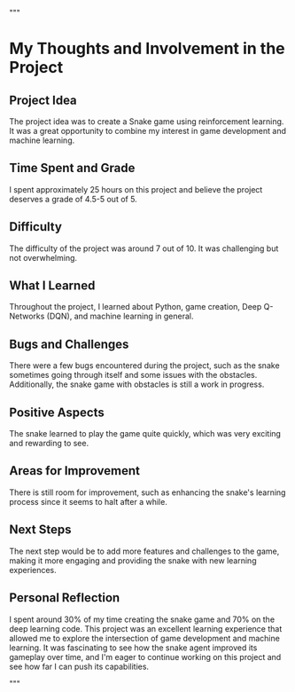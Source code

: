"""
# My Thoughts and Involvement in the Project

## Project Idea
The project idea was to create a Snake game using reinforcement learning. It was a great opportunity to combine my interest in game development and machine learning.

## Time Spent and Grade
I spent approximately 25 hours on this project and believe the project deserves a grade of 4.5-5 out of 5.

## Difficulty
The difficulty of the project was around 7 out of 10. It was challenging but not overwhelming.

## What I Learned
Throughout the project, I learned about Python, game creation, Deep Q-Networks (DQN), and machine learning in general.

## Bugs and Challenges
There were a few bugs encountered during the project, such as the snake sometimes going through itself and some issues with the obstacles. Additionally, the snake game with obstacles is still a work in progress.

## Positive Aspects
The snake learned to play the game quite quickly, which was very exciting and rewarding to see.

## Areas for Improvement
There is still room for improvement, such as enhancing the snake's learning process since it seems to halt after a while.

## Next Steps
The next step would be to add more features and challenges to the game, making it more engaging and providing the snake with new learning experiences.

## Personal Reflection
I spent around 30% of my time creating the snake game and 70% on the deep learning code. This project was an excellent learning experience that allowed me to explore the intersection of game development and machine learning. It was fascinating to see how the snake agent improved its gameplay over time, and I'm eager to continue working on this project and see how far I can push its capabilities.

"""
